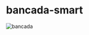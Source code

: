 # bancada-smart



![bancada](https://github.com/user-attachments/assets/ca1f99a5-4681-41d4-ab31-2b9702144ae5)
